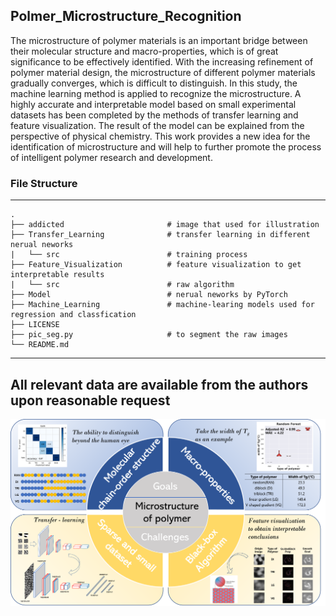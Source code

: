 ## Polmer_Microstructure_Recognition
The microstructure of polymer materials is an important bridge between their molecular structure and macro-properties, which is of great significance to be effectively identified. With the increasing refinement of polymer material design, the microstructure of different polymer materials gradually converges, which is difficult to distinguish. In this study, the machine learning method is applied to recognize the microstructure. A highly accurate and interpretable model based on small experimental datasets has been completed by the methods of transfer learning and feature visualization. The result of the model can be explained from the perspective of physical chemistry. This work provides a new idea for the identification of microstructure and will help to further promote the process of intelligent polymer research and development.
### File Structure
---
```
.
├── addicted                       # image that used for illustration
├── Transfer_Learning              # transfer learning in different nerual neworks
|   └── src                        # training process
├── Feature_Visualization          # feature visualization to get interpretable results
|   └── src                        # raw algorithm 
├── Model                          # nerual neworks by PyTorch
├── Machine_Learning               # machine-learing models used for regression and classfication
├── LICENSE
├── pic_seg.py                     # to segment the raw images
└── README.md
```

---
All relevant data are available from the authors upon reasonable request 
---

![overview](addicted/overview.png)

